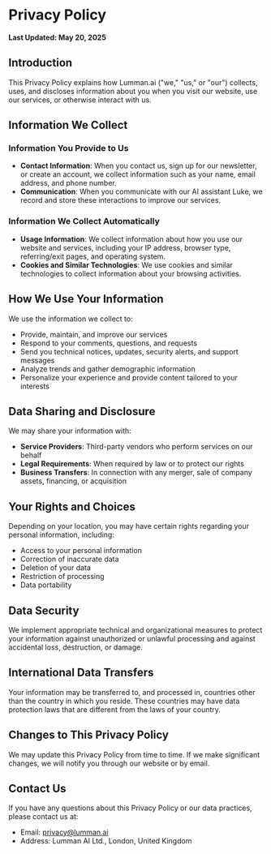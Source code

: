 # Privacy Policy

**Last Updated: May 20, 2025**

## Introduction

This Privacy Policy explains how Lumman.ai ("we," "us," or "our") collects, uses, and discloses information about you when you visit our website, use our services, or otherwise interact with us.

## Information We Collect

### Information You Provide to Us

- **Contact Information**: When you contact us, sign up for our newsletter, or create an account, we collect information such as your name, email address, and phone number.
- **Communication**: When you communicate with our AI assistant Luke, we record and store these interactions to improve our services.

### Information We Collect Automatically

- **Usage Information**: We collect information about how you use our website and services, including your IP address, browser type, referring/exit pages, and operating system.
- **Cookies and Similar Technologies**: We use cookies and similar technologies to collect information about your browsing activities.

## How We Use Your Information

We use the information we collect to:

- Provide, maintain, and improve our services
- Respond to your comments, questions, and requests
- Send you technical notices, updates, security alerts, and support messages
- Analyze trends and gather demographic information
- Personalize your experience and provide content tailored to your interests

## Data Sharing and Disclosure

We may share your information with:

- **Service Providers**: Third-party vendors who perform services on our behalf
- **Legal Requirements**: When required by law or to protect our rights
- **Business Transfers**: In connection with any merger, sale of company assets, financing, or acquisition

## Your Rights and Choices

Depending on your location, you may have certain rights regarding your personal information, including:

- Access to your personal information
- Correction of inaccurate data
- Deletion of your data
- Restriction of processing
- Data portability

## Data Security

We implement appropriate technical and organizational measures to protect your information against unauthorized or unlawful processing and against accidental loss, destruction, or damage.

## International Data Transfers

Your information may be transferred to, and processed in, countries other than the country in which you reside. These countries may have data protection laws that are different from the laws of your country.

## Changes to This Privacy Policy

We may update this Privacy Policy from time to time. If we make significant changes, we will notify you through our website or by email.

## Contact Us

If you have any questions about this Privacy Policy or our data practices, please contact us at:
- Email: privacy@lumman.ai
- Address: Lumman AI Ltd., London, United Kingdom
